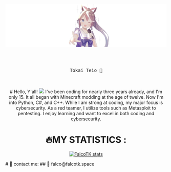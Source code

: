 ![Header](https://raw.githubusercontent.com/FalcoTK/FalcoTK/main/minimal-tokai-teio-cute-anime-girl.jpg "header")

<div align="center">
    <br><br>
<pre>
Tokai Teio 🐴
</pre>
<br><br>
# Hello, Y'all! <img src="https://raw.githubusercontent.com/MartinHeinz/MartinHeinz/master/wave.gif" width="30px">
I've been coding for nearly three years already, and I'm only 15. It all began with Minecraft modding at the age of twelve. Now I'm into Python, C#, and C++. While I am strong at coding, my major focus is cybersecurity. As a red teamer, I utilize tools such as Metasploit to pentesting. I enjoy learning and want to excel in both coding and cybersecurity.




# 🔥MY STATISTICS :
[![FalcoTK stats](https://github-readme-stats.vercel.app/api?username=falcotk&show_icons=true&theme=radical)](https://falcotk.github.io/FalcoResume/)
</div>
# 🎩 contact me:
## 📧 falco@falcotk.space
